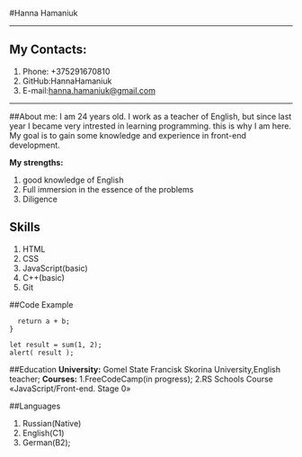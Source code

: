 #Hanna Hamaniuk

********************

## My Contacts:
1. Phone: +375291670810
2. GitHub:HannaHamaniuk
3. E-mail:hanna.hamaniuk@gmail.com

*****************************************

##About me:
I am 24 years old. I work as a teacher of English, but since last year I became very intrested in learning programming. this is why I am here.
My goal is to gain some knowledge and experience in front-end development. 

**My strengths:**
1. good knowledge of English
2. Full immersion in the essence of the problems
3. Diligence

## Skills
1. HTML
2. CSS
3. JavaScript(basic)
4. C++(basic)
5. Git

##Code Example
```function sum(a, b) {
  return a + b;
}

let result = sum(1, 2);
alert( result );
```
##Education
**University:** Gomel State Francisk Skorina University,English teacher;
**Courses:** 
1.FreeCodeCamp(in progress);
2.RS Schools Course «JavaScript/Front-end. Stage 0»

##Languages
1. Russian(Native)
2. English(C1)
3. German(B2);





